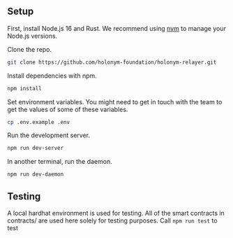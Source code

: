 ## Setup

First, install Node.js 16 and Rust. We recommend using [nvm](https://github.com/nvm-sh/nvm) to manage your Node.js versions.

Clone the repo.

```bash
git clone https://github.com/holonym-foundation/holonym-relayer.git
```

Install dependencies with npm.

```bash
npm install
```

Set environment variables. You might need to get in touch with the team to get the values of some of these variables.

```bash
cp .env.example .env
```

Run the development server.

```bash
npm run dev-server
```

In another terminal, run the daemon.

```bash
npm run dev-daemon
```

## Testing
A local hardhat environment is used for testing. All of the smart contracts in contracts/ are used here solely for testing purposes. Call `npm run test` to test